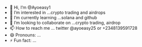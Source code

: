 - 👋 Hi, I’m @Ayoeasy1
- 👀 I’m interested in ...crypto trading and airdrops
- 🌱 I’m currently learning ...solana and github 
- 💞️ I’m looking to collaborate on ...crypto trading, airdrop 
- 📫 How to reach me ... twitter @ayoeasy25 or +2348139591728
- 😄 Pronouns: ...
- ⚡ Fun fact: ...

<!---
Ayoeasy1/Ayoeasy1 is a ✨ special ✨ repository because its `README.md` (this file) appears on your GitHub profile.
You can click the Preview link to take a look at your changes.
--->
